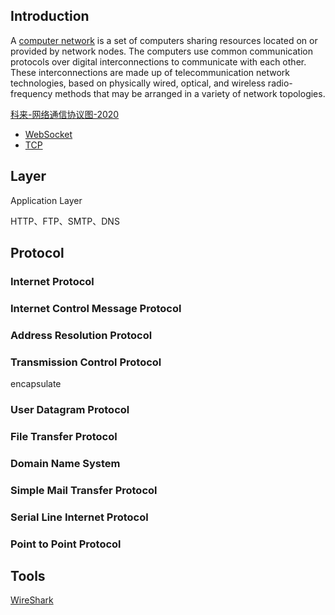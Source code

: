 ## Introduction

A [computer network](https://en.wikipedia.org/wiki/Computer_network) is a set of computers sharing resources located on or provided by network nodes. 
The computers use common communication protocols over digital interconnections to communicate with each other. 
These interconnections are made up of telecommunication network technologies, based on physically wired, optical, 
and wireless radio-frequency methods that may be arranged in a variety of network topologies.



[科来-网络通信协议图-2020](http://www.colasoft.com.cn/download/network-protocol-map-2020.pdf)

- [WebSocket](/docs/CS/CN/WebSocket.md)
- [TCP](/docs/CS/CN/TCP.md)


## Layer

Application Layer

HTTP、FTP、SMTP、DNS



## Protocol



### Internet Protocol



### Internet Control Message Protocol



### Address Resolution Protocol



### Transmission Control Protocol

encapsulate



### User Datagram Protocol





### File Transfer Protocol



### Domain Name System



### Simple Mail Transfer Protocol



### Serial Line Internet Protocol



### Point to Point Protocol


## Tools

[WireShark](/docs/CS/CN/Tools/WireShark.md)
